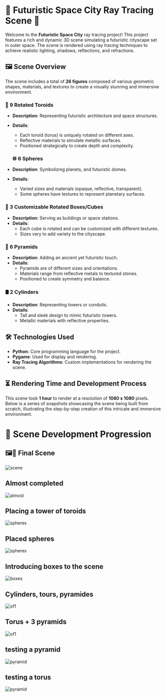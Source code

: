 # 🚀 Futuristic Space City Ray Tracing Scene 🌌

Welcome to the **Futuristic Space City** ray tracing project! This project features a rich and dynamic 3D scene simulating a futuristic cityscape set in outer space. The scene is rendered using ray tracing techniques to achieve realistic lighting, shadows, reflections, and refractions.

## 🖼️ Scene Overview

The scene includes a total of **26 figures** composed of various geometric shapes, materials, and textures to create a visually stunning and immersive environment.

### 🔷 9 Rotated Toroids

- **Description**: Representing futuristic architecture and space structures.
- **Details**:
  - Each toroid (torus) is uniquely rotated on different axes.
  - Reflective materials to simulate metallic surfaces.
  - Positioned strategically to create depth and complexity.

  ### 🌐 6 Spheres

- **Description**: Symbolizing planets, and futuristic domes.
- **Details**:
  - Varied sizes and materials (opaque, reflective, transparent).
  - Some spheres have textures to represent planetary surfaces.

### 🧊 3 Customizable Rotated Boxes/Cubes

- **Description**: Serving as buildings or space stations.
- **Details**:
  - Each cube is rotated and can be customized with different textures.
  - Sizes vary to add variety to the cityscape.

### 🔺 6 Pyramids

- **Description**: Adding an ancient yet futuristic touch.
- **Details**:
  - Pyramids are of different sizes and orientations.
  - Materials range from reflective metals to textured stones.
  - Positioned to create symmetry and balance.

### 🛢️ 2 Cylinders

- **Description**: Representing towers or conduits.
- **Details**:
  - Tall and sleek design to mimic futuristic towers.
  - Metallic materials with reflective properties.

## 🛠️ Technologies Used

- **Python**: Core programming language for the project.
- **Pygame**: Used for display and rendering.
- **Ray Tracing Algorithms**: Custom implementations for rendering the scene.


## ⏳ Rendering Time and Development Process

This scene took **1 hour** to render at a resolution of **1080 x 1080** pixels. Below is a series of snapshots showcasing the scene being built from scratch, illustrating the step-by-step creation of this intricate and immersive environment.

# 📸 Scene Development Progression
## 🖼️🚀 Final Scene
![scene](outputs/scene.png)

## Almost completed
![almost](outputs/almost.png)

## Placing a tower of toroids
![spheres](outputs/toruses.png)

## Placed spheres
![spheres](outputs/spheres.png)

## Introducing boxes to the scene
![boxes](outputs/boxes.png)

## Cylinders, tours, pyramides
![of1](outputs/cylinders.png)

## Torus + 3 pyramids
![of1](outputs/torusandpyramids.png)

## testing a pyramid
![pyramid](outputs/pyramid.png)

## testing a torus
![pyramid](outputs/torus.png)